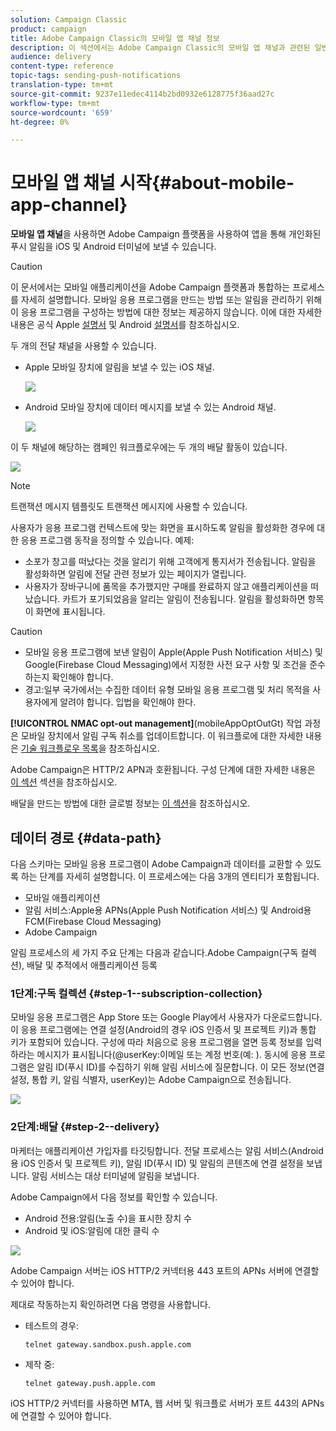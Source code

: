 ```yaml
---
solution: Campaign Classic
product: campaign
title: Adobe Campaign Classic의 모바일 앱 채널 정보
description: 이 섹션에서는 Adobe Campaign Classic의 모바일 앱 채널과 관련된 일반 정보를 제공합니다.
audience: delivery
content-type: reference
topic-tags: sending-push-notifications
translation-type: tm+mt
source-git-commit: 9237e11edec4114b2bd0932e6128775f36aad27c
workflow-type: tm+mt
source-wordcount: '659'
ht-degree: 0%

---
```



# 모바일 앱 채널 시작{#about-mobile-app-channel}

**모바일 앱 채널**&#x200B;을 사용하면 Adobe Campaign 플랫폼을 사용하여 앱을 통해 개인화된 푸시 알림을 iOS 및 Android 터미널에 보낼 수 있습니다.

>[!CAUTION]
>
>이 문서에서는 모바일 애플리케이션을 Adobe Campaign 플랫폼과 통합하는 프로세스를 자세히 설명합니다. 모바일 응용 프로그램을 만드는 방법 또는 알림을 관리하기 위해 이 응용 프로그램을 구성하는 방법에 대한 정보는 제공하지 않습니다. 이에 대한 자세한 내용은 공식 Apple [설명서](https://developer.apple.com/) 및 Android [설명서](https://developer.android.com/index.html)를 참조하십시오.

두 개의 전달 채널을 사용할 수 있습니다.

* Apple 모바일 장치에 알림을 보낼 수 있는 iOS 채널.

   ![](assets/nmac_intro_2.png)

* Android 모바일 장치에 데이터 메시지를 보낼 수 있는 Android 채널.

   ![](assets/nmac_intro_1.png)

이 두 채널에 해당하는 캠페인 워크플로우에는 두 개의 배달 활동이 있습니다.

![](assets/nmac_intro_3.png)


>[!NOTE]
>
>트랜잭션 메시지 템플릿도 트랜잭션 메시지에 사용할 수 있습니다.

사용자가 응용 프로그램 컨텍스트에 맞는 화면을 표시하도록 알림을 활성화한 경우에 대한 응용 프로그램 동작을 정의할 수 있습니다. 예제:

* 소포가 창고를 떠났다는 것을 알리기 위해 고객에게 통지서가 전송됩니다. 알림을 활성화하면 알림에 전달 관련 정보가 있는 페이지가 열립니다.
* 사용자가 장바구니에 품목을 추가했지만 구매를 완료하지 않고 애플리케이션을 떠났습니다. 카트가 포기되었음을 알리는 알림이 전송됩니다. 알림을 활성화하면 항목이 화면에 표시됩니다.

>[!CAUTION]
>
>* 모바일 응용 프로그램에 보낸 알림이 Apple(Apple Push Notification 서비스) 및 Google(Firebase Cloud Messaging)에서 지정한 사전 요구 사항 및 조건을 준수하는지 확인해야 합니다.
>* 경고:일부 국가에서는 수집한 데이터 유형 모바일 응용 프로그램 및 처리 목적을 사용자에게 알려야 합니다. 입법을 확인해야 한다.


**[!UICONTROL NMAC opt-out management]**(mobileAppOptOutGt) 작업 과정은 모바일 장치에서 알림 구독 취소를 업데이트합니다. 이 워크플로에 대한 자세한 내용은 [기술 워크플로우 목록](../../workflow/using/about-technical-workflows.md)을 참조하십시오.

Adobe Campaign은 HTTP/2 APN과 호환됩니다. 구성 단계에 대한 자세한 내용은 [이 섹션](../../delivery/using/configuring-the-mobile-application.md) 섹션을 참조하십시오.

배달을 만드는 방법에 대한 글로벌 정보는 [이 섹션](../../delivery/using/steps-about-delivery-creation-steps.md)을 참조하십시오.

## 데이터 경로 {#data-path}

다음 스키마는 모바일 응용 프로그램이 Adobe Campaign과 데이터를 교환할 수 있도록 하는 단계를 자세히 설명합니다. 이 프로세스에는 다음 3개의 엔티티가 포함됩니다.

* 모바일 애플리케이션
* 알림 서비스:Apple용 APNs(Apple Push Notification 서비스) 및 Android용 FCM(Firebase Cloud Messaging)
* Adobe Campaign

알림 프로세스의 세 가지 주요 단계는 다음과 같습니다.Adobe Campaign(구독 컬렉션), 배달 및 추적에서 애플리케이션 등록

### 1단계:구독 컬렉션 {#step-1--subscription-collection}

모바일 응용 프로그램은 App Store 또는 Google Play에서 사용자가 다운로드합니다. 이 응용 프로그램에는 연결 설정(Android의 경우 iOS 인증서 및 프로젝트 키)과 통합 키가 포함되어 있습니다. 구성에 따라 처음으로 응용 프로그램을 열면 등록 정보를 입력하라는 메시지가 표시됩니다(@userKey:이메일 또는 계정 번호(예: ). 동시에 응용 프로그램은 알림 ID(푸시 ID)를 수집하기 위해 알림 서비스에 질문합니다. 이 모든 정보(연결 설정, 통합 키, 알림 식별자, userKey)는 Adobe Campaign으로 전송됩니다.

![](assets/nmac_register_view.png)

### 2단계:배달 {#step-2--delivery}

마케터는 애플리케이션 가입자를 타깃팅합니다. 전달 프로세스는 알림 서비스(Android용 iOS 인증서 및 프로젝트 키), 알림 ID(푸시 ID) 및 알림의 콘텐츠에 연결 설정을 보냅니다. 알림 서비스는 대상 터미널에 알림을 보냅니다.

Adobe Campaign에서 다음 정보를 확인할 수 있습니다.

* Android 전용:알림(노출 수)을 표시한 장치 수
* Android 및 iOS:알림에 대한 클릭 수

![](assets/nmac_delivery_view.png)

Adobe Campaign 서버는 iOS HTTP/2 커넥터용 443 포트의 APNs 서버에 연결할 수 있어야 합니다.

제대로 작동하는지 확인하려면 다음 명령을 사용합니다.

* 테스트의 경우:

   ```
   telnet gateway.sandbox.push.apple.com
   ```

* 제작 중:

   ```
   telnet gateway.push.apple.com
   ```

iOS HTTP/2 커넥터를 사용하면 MTA, 웹 서버 및 워크플로 서버가 포트 443의 APNs에 연결할 수 있어야 합니다.

